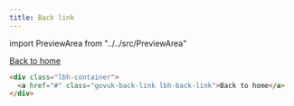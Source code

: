 ```yaml
---
title: Back link
---
```


import PreviewArea from "../../src/PreviewArea"

<PreviewArea>
  <a href="#" className="govuk-back-link lbh-back-link">Back to home</a>
</PreviewArea>

```html
<div class="lbh-container">
  <a href="#" class="govuk-back-link lbh-back-link">Back to home</a>
</div>
```
